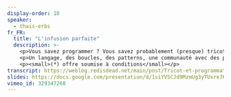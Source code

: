 ```yaml
---
display-order: 10
speaker:
  - thais-erbs
fr_FR:
  title: "L'infusion parfaite"
  description: >-
    <p>Vous savez programmer ? Vous savez probablement (presque) tricoter&#8239;* !</p>
    <p>Un langage, des boucles, des patterns, une communauté avec des projets open source, ça ne vous rappelle rien ? La logique de programmation et du tricot ne sont pas si différentes !</p>
    <p><small>(*) offre soumise à conditions</small></p>
transcript: https://weblog.redisdead.net/main/post/Tricot-et-programmation
slides: https://docs.google.com/presentation/d/1siYVSCJd9MzmUg3yTUxre7KEarQHjQ46rhsN5AA9if4/edit
vimeo_id: 329347268
---
```

